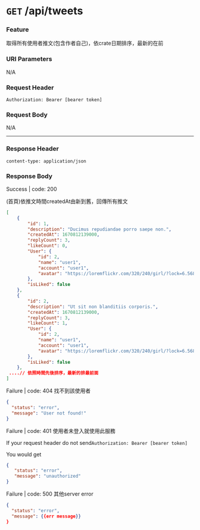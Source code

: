 # `GET` /api/tweets

### Feature

取得所有使用者推文(包含作者自己)，依crate日期排序，最新的在前

### URI Parameters

N/A

### Request Header

```
Authorization: Bearer [bearer token]
```

### Request Body

N/A

---

### Response Header

```
content-type: application/json
```

### Response Body

Success | code: 200 

(首頁)依推文時間createdAt由新到舊，回傳所有推文

```json
[
    {
        "id": 1,
        "description": "Ducimus repudiandae porro saepe non.",
        "createdAt": 1670812139000,
        "replyCount": 3,
        "likeCount": 0,
        "User": {
            "id": 2,
            "name": "user1",
            "account": "user1",
            "avatar": "https://loremflickr.com/320/240/girl/?lock=6.568042719936207"
        },
        "isLiked": false
    },
    {
        "id": 2,
        "description": "Ut sit non blanditiis corporis.",
        "createdAt": 1670812139000,
        "replyCount": 3,
        "likeCount": 1,
        "User": {
            "id": 2,
            "name": "user1",
            "account": "user1",
            "avatar": "https://loremflickr.com/320/240/girl/?lock=6.568042719936207"
        },
        "isLiked": false
    },
 ....// 依照時間先後排序，最新的排最前面
]

```

Failure | code: 404 找不到該使用者

```json
{
  "status": "error",
  "message": "User not found!"
}
```

Failure | code: 401 使用者未登入就使用此服務

If your request header do not send`Authorization: Bearer [bearer token]`

You would get

```json
{
   "status": "error",
   "message": "unauthorized"
}
```

Failure | code: 500 其他server error

```json
{
  "status": "error",
  "message": {{err message}}
}
```